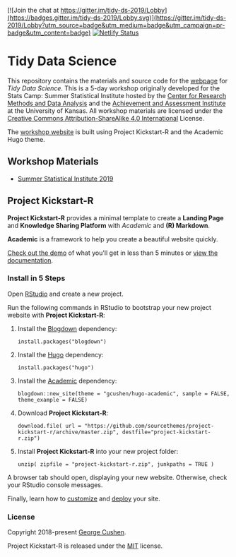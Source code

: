 [![Join the chat at https://gitter.im/tidy-ds-2019/Lobby](https://badges.gitter.im/tidy-ds-2019/Lobby.svg)](https://gitter.im/tidy-ds-2019/Lobby?utm_source=badge&utm_medium=badge&utm_campaign=pr-badge&utm_content=badge)
[![Netlify Status](https://api.netlify.com/api/v1/badges/f5aa3527-d363-44db-9289-3998f2e0f8f2/deploy-status)](https://app.netlify.com/sites/fervent-lovelace-c93802/deploys)

# Tidy Data Science

This repository contains the materials and source code for the [webpage](https://tidy-ds.wjakethompson.com) for *Tidy Data Science*. This is a 5-day workshop originally developed for the Stats Camp: Summer Statistical Institute hosted by the [Center for Research Methods and Data Analysis](https://crmda.ku.edu) and the [Achievement and Assessment Institute](https://aai.ku.edu) at the University of Kansas. All workshop materials are licensed under the [Creative Commons Attribution-ShareAlike 4.0 International](https://creativecommons.org/licenses/by-sa/4.0/) License.

The [workshop website](https://tidy-ds.wjakethompson.com) is built using Project Kickstart-R and the Academic Hugo theme.

## Workshop Materials

* [Summer Statistical Institute 2019](https://github.com/wjakethompson/tidyds-2019)


## Project Kickstart-R

**Project Kickstart-R** provides a minimal template to create a **Landing Page** and **Knowledge Sharing Platform** with *Academic* and **(R) Markdown**.

**Academic** is a framework to help you create a beautiful website quickly.

[Check out the demo](https://sourcethemes.com/academic/) of what you'll get in less than 5 minutes or [view the documentation](https://sourcethemes.com/academic/docs/).


### Install in 5 Steps

Open [RStudio](https://www.rstudio.com/products/rstudio/) and create a new project.

Run the following commands in RStudio to bootstrap your new project website with **Project Kickstart-R**:

1. Install the [Blogdown](https://bookdown.org/yihui/blogdown/) dependency:

    `install.packages("blogdown")`

2. Install the [Hugo](https://gohugo.io/) dependency:

    `install.packages("hugo")`

3. Install the [Academic](https://sourcethemes.com/academic/) dependency:

    `blogdown::new_site(theme = "gcushen/hugo-academic", sample = FALSE, theme_example = FALSE)`

4. Download **Project Kickstart-R**:

    `download.file( url = "https://github.com/sourcethemes/project-kickstart-r/archive/master.zip", destfile="project-kickstart-r.zip")`

5. Install **Project Kickstart-R** into your new project folder:

    `unzip( zipfile = "project-kickstart-r.zip", junkpaths = TRUE )`

A browser tab should open, displaying your new website. Otherwise, check your RStudio console messages.

Finally, learn how to [customize](https://sourcethemes.com/academic/docs/get-started/) and [deploy](https://sourcethemes.com/academic/docs/deployment/) your site.


### License

Copyright 2018-present [George Cushen](https://georgecushen.com).

Project Kickstart-R is released under the [MIT](https://github.com/sourcethemes/project-kickstart-r/blob/master/LICENSE.md) license.

